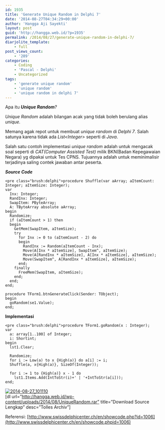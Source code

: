 ```yaml
---
id: 1935
title: 'Generate Unique Random in Delphi 7'
date: '2014-08-27T04:34:29+00:00'
author: 'Hangga Aji Sayekti'
layout: post
guid: 'http://hangga.web.id/?p=1935'
permalink: /2014/08/27/generate-unique-random-in-delphi-7/
diarjolite_template:
    - full
post_views_count:
    - '289'
categories:
    - Coding
    - 'Pascal - Delphi'
    - Uncategorized
tags:
    - 'generate unique random'
    - 'unique random'
    - 'unique random in delphi 7'
---
```


Apa itu ***Unique Random**?*

*Unique Random* adalah bilangan acak yang tidak boleh berulang alias *unique.*

Memang agak repot untuk membuat *unique random* di *Delphi 7*. Salah satunya karena tidak ada *List&lt;Integer&gt;* seperti di *Java*.

Salah satu contoh implementasi *unique random* adalah untuk mengacak soal seperti di *CAT(Computer Assisted Test)* milik BKN(Badan Kepegawaian Negara) yg dipakai untuk Tes CPNS. Tujuannya adalah untuk meminimalisir terjadinya saling contek jawaban antar peserta.

***Source Code***

```
<pre class="brush:delphi">procedure Shuffle(var aArray; aItemCount: Integer; aItemSize: Integer);
var
  Inx: Integer;
  RandInx: Integer;
  SwapItem: PByteArray;
  A: TByteArray absolute aArray;
begin
  Randomize;
  if (aItemCount > 1) then
  begin
    GetMem(SwapItem, aItemSize);
    try
      for Inx := 0 to (aItemCount - 2) do
      begin
        RandInx := Random(aItemCount - Inx);
        Move(A[Inx * aItemSize], SwapItem^, aItemSize);
        Move(A[RandInx * aItemSize], A[Inx * aItemSize], aItemSize);
        Move(SwapItem^, A[RandInx * aItemSize], aItemSize);
      end;
    finally
      FreeMem(SwapItem, aItemSize);
    end;
  end;
end;

procedure TForm1.btnGenerateClick(Sender: TObject);
begin
  goRandom(se1.Value);
end;
```

**Implementasi**

```
<pre class="brush:delphi">procedure TForm1.goRandom(x : Integer);
var
  a: array[1..100] of Integer;
  i: Shortint;
begin
  lst1.Clear;

  Randomize;
  for i := Low(a) to x {High(a)} do a[i] := i;
  Shuffle(a, x{High(a)}, SizeOf(Integer));

  for i := 1 to {High(a)} x - 1 do
    lst1.Items.Add(IntToStr(i)+' | '+IntToStr(a[i]));
end;
```

[![2014-08-27_101110](http://hangga.web.id/wp-content/uploads/2014/08/2014-08-27_101110.png)](http://hangga.web.id/wp-content/uploads/2014/08/2014-08-27_101110.png)  
\[dl url=”http://hangga.web.id/wp-content/uploads/2014/08/UniqueRandom.rar” title=”Download Source Lengkap” desc=”Tolles Archiv”\]

Referensi: [http://www.swissdelphicenter.ch/en/showcode.php?id=1006](http://www.swissdelphicenter.ch/en/showcode.phpid=1006)